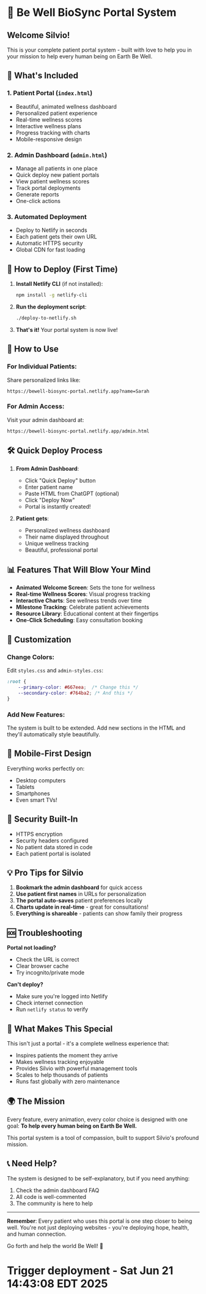 # 🌟 Be Well BioSync Portal System

## Welcome Silvio!

This is your complete patient portal system - built with love to help you in your mission to help every human being on Earth Be Well.

## 🚀 What's Included

### 1. **Patient Portal** (`index.html`)
- Beautiful, animated wellness dashboard
- Personalized patient experience
- Real-time wellness scores
- Interactive wellness plans
- Progress tracking with charts
- Mobile-responsive design

### 2. **Admin Dashboard** (`admin.html`)
- Manage all patients in one place
- Quick deploy new patient portals
- View patient wellness scores
- Track portal deployments
- Generate reports
- One-click actions

### 3. **Automated Deployment**
- Deploy to Netlify in seconds
- Each patient gets their own URL
- Automatic HTTPS security
- Global CDN for fast loading

## 💫 How to Deploy (First Time)

1. **Install Netlify CLI** (if not installed):
   ```bash
   npm install -g netlify-cli
   ```

2. **Run the deployment script**:
   ```bash
   ./deploy-to-netlify.sh
   ```

3. **That's it!** Your portal system is now live!

## 🎯 How to Use

### For Individual Patients:
Share personalized links like:
```
https://bewell-biosync-portal.netlify.app?name=Sarah
```

### For Admin Access:
Visit your admin dashboard at:
```
https://bewell-biosync-portal.netlify.app/admin.html
```

## 🛠️ Quick Deploy Process

1. **From Admin Dashboard**:
   - Click "Quick Deploy" button
   - Enter patient name
   - Paste HTML from ChatGPT (optional)
   - Click "Deploy Now"
   - Portal is instantly created!

2. **Patient gets**:
   - Personalized wellness dashboard
   - Their name displayed throughout
   - Unique wellness tracking
   - Beautiful, professional portal

## 📊 Features That Will Blow Your Mind

- **Animated Welcome Screen**: Sets the tone for wellness
- **Real-time Wellness Scores**: Visual progress tracking
- **Interactive Charts**: See wellness trends over time
- **Milestone Tracking**: Celebrate patient achievements
- **Resource Library**: Educational content at their fingertips
- **One-Click Scheduling**: Easy consultation booking

## 🔧 Customization

### Change Colors:
Edit `styles.css` and `admin-styles.css`:
```css
:root {
    --primary-color: #667eea;  /* Change this */
    --secondary-color: #764ba2; /* And this */
}
```

### Add New Features:
The system is built to be extended. Add new sections in the HTML and they'll automatically style beautifully.

## 📱 Mobile-First Design

Everything works perfectly on:
- Desktop computers
- Tablets
- Smartphones
- Even smart TVs!

## 🔐 Security Built-In

- HTTPS encryption
- Security headers configured
- No patient data stored in code
- Each patient portal is isolated

## 💡 Pro Tips for Silvio

1. **Bookmark the admin dashboard** for quick access
2. **Use patient first names** in URLs for personalization
3. **The portal auto-saves** patient preferences locally
4. **Charts update in real-time** - great for consultations!
5. **Everything is shareable** - patients can show family their progress

## 🆘 Troubleshooting

**Portal not loading?**
- Check the URL is correct
- Clear browser cache
- Try incognito/private mode

**Can't deploy?**
- Make sure you're logged into Netlify
- Check internet connection
- Run `netlify status` to verify

## 🎉 What Makes This Special

This isn't just a portal - it's a complete wellness experience that:
- Inspires patients the moment they arrive
- Makes wellness tracking enjoyable
- Provides Silvio with powerful management tools
- Scales to help thousands of patients
- Runs fast globally with zero maintenance

## 🌍 The Mission

Every feature, every animation, every color choice is designed with one goal:
**To help every human being on Earth Be Well.**

This portal system is a tool of compassion, built to support Silvio's profound mission.

## 📞 Need Help?

The system is designed to be self-explanatory, but if you need anything:
1. Check the admin dashboard FAQ
2. All code is well-commented
3. The community is here to help

---

**Remember**: Every patient who uses this portal is one step closer to being well. You're not just deploying websites - you're deploying hope, health, and human connection.

Go forth and help the world Be Well! 🌟
# Trigger deployment - Sat Jun 21 14:43:08 EDT 2025
